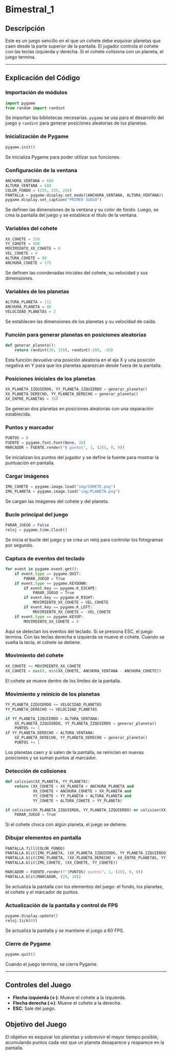 # Bimestral_1

## Descripción

Este es un juego sencillo en el que un cohete debe esquivar planetas que caen desde la parte superior de la pantalla. El jugador controla el cohete con las teclas izquierda y derecha. Si el cohete colisiona con un planeta, el juego termina.

---

## Explicación del Código

### Importación de módulos
```python
import pygame
from random import randint
```
Se importan las bibliotecas necesarias. `pygame` se usa para el desarrollo del juego y `randint` para generar posiciones aleatorias de los planetas.

### Inicialización de Pygame
```python
pygame.init()
```
Se inicializa Pygame para poder utilizar sus funciones.

### Configuración de la ventana
```python
ANCHURA_VENTANA = 600
ALTURA_VENTANA = 600
COLOR_FONDO = (255, 255, 250)
PANTALLA = pygame.display.set_mode((ANCHURA_VENTANA, ALTURA_VENTANA))
pygame.display.set_caption("PRIMER JUEGO")
```
Se definen las dimensiones de la ventana y su color de fondo. Luego, se crea la pantalla del juego y se establece el título de la ventana.

### Variables del cohete
```python
XX_COHETE = 250
YY_COHETE = 500
MOVIMIENTO_XX_COHETE = 0
VEL_COHETE = 4
ALTURA_COHETE = 88
ANCHURA_COHETE = 175
```
Se definen las coordenadas iniciales del cohete, su velocidad y sus dimensiones.

### Variables de los planetas
```python
ALTURA_PLANETA = 111
ANCHURA_PLANETA = 80
VELOCIDAD_PLANETAS = 2
```
Se establecen las dimensiones de los planetas y su velocidad de caída.

### Función para generar planetas en posiciones aleatorias
```python
def generar_planeta():
    return randint(30, 150), randint(-200, -50)
```
Esta función devuelve una posición aleatoria en el eje X y una posición negativa en Y para que los planetas aparezcan desde fuera de la pantalla.

### Posiciones iniciales de los planetas
```python
XX_PLANETA_IZQUIERDO, YY_PLANETA_IZQUIERDO = generar_planeta()
XX_PLANETA_DERECHO, YY_PLANETA_DERECHO = generar_planeta()
XX_ENTRE_PLANETAS = 350
```
Se generan dos planetas en posiciones aleatorias con una separación establecida.

### Puntos y marcador
```python
PUNTOS = 0
FUENTE = pygame.font.Font(None, 36)
MARCADOR = FUENTE.render("0 puntos", 1, (255, 0, 0))
```
Se inicializan los puntos del jugador y se define la fuente para mostrar la puntuación en pantalla.

### Cargar imágenes
```python
IMG_COHETE = pygame.image.load("img/COHETE.png")
IMG_PLANETA = pygame.image.load("img/PLANETA.png")
```
Se cargan las imágenes del cohete y del planeta.

### Bucle principal del juego
```python
PARAR_JUEGO = False
reloj = pygame.time.Clock()
```
Se inicia el bucle del juego y se crea un reloj para controlar los fotogramas por segundo.

### Captura de eventos del teclado
```python
for event in pygame.event.get():
    if event.type == pygame.QUIT:
        PARAR_JUEGO = True
    if event.type == pygame.KEYDOWN:
        if event.key == pygame.K_ESCAPE:
            PARAR_JUEGO = True
        if event.key == pygame.K_RIGHT:
            MOVIMIENTO_XX_COHETE = VEL_COHETE
        if event.key == pygame.K_LEFT:
            MOVIMIENTO_XX_COHETE = -VEL_COHETE
    if event.type == pygame.KEYUP:
        MOVIMIENTO_XX_COHETE = 0
```
Aquí se detectan los eventos del teclado. Si se presiona ESC, el juego termina. Con las teclas derecha e izquierda se mueve el cohete. Cuando se suelta la tecla, el cohete se detiene.

### Movimiento del cohete
```python
XX_COHETE += MOVIMIENTO_XX_COHETE
XX_COHETE = max(0, min(XX_COHETE, ANCHURA_VENTANA - ANCHURA_COHETE))
```
El cohete se mueve dentro de los límites de la pantalla.

### Movimiento y reinicio de los planetas
```python
YY_PLANETA_IZQUIERDO += VELOCIDAD_PLANETAS
YY_PLANETA_DERECHO += VELOCIDAD_PLANETAS

if YY_PLANETA_IZQUIERDO > ALTURA_VENTANA:
    XX_PLANETA_IZQUIERDO, YY_PLANETA_IZQUIERDO = generar_planeta()
    PUNTOS += 1
if YY_PLANETA_DERECHO > ALTURA_VENTANA:
    XX_PLANETA_DERECHO, YY_PLANETA_DERECHO = generar_planeta()
    PUNTOS += 1
```
Los planetas caen y si salen de la pantalla, se reinician en nuevas posiciones y se suman puntos al marcador.

### Detección de colisiones
```python
def colision(XX_PLANETA, YY_PLANETA):
    return (XX_COHETE < XX_PLANETA + ANCHURA_PLANETA and
            XX_COHETE + ANCHURA_COHETE > XX_PLANETA and
            YY_COHETE < YY_PLANETA + ALTURA_PLANETA and
            YY_COHETE + ALTURA_COHETE > YY_PLANETA)

if colision(XX_PLANETA_IZQUIERDO, YY_PLANETA_IZQUIERDO) or colision(XX_PLANETA_DERECHO + XX_ENTRE_PLANETAS, YY_PLANETA_DERECHO):
    PARAR_JUEGO = True
```
Si el cohete choca con algún planeta, el juego se detiene.

### Dibujar elementos en pantalla
```python
PANTALLA.fill(COLOR_FONDO)
PANTALLA.blit(IMG_PLANETA, (XX_PLANETA_IZQUIERDO, YY_PLANETA_IZQUIERDO))
PANTALLA.blit(IMG_PLANETA, (XX_PLANETA_DERECHO + XX_ENTRE_PLANETAS, YY_PLANETA_DERECHO))
PANTALLA.blit(IMG_COHETE, (XX_COHETE, YY_COHETE))

MARCADOR = FUENTE.render(f"{PUNTOS} puntos", 1, (255, 0, 0))
PANTALLA.blit(MARCADOR, (20, 20))
```
Se actualiza la pantalla con los elementos del juego: el fondo, los planetas, el cohete y el marcador de puntos.

### Actualización de la pantalla y control de FPS
```python
pygame.display.update()
reloj.tick(60)
```
Se actualiza la pantalla y se mantiene el juego a 60 FPS.

### Cierre de Pygame
```python
pygame.quit()
```
Cuando el juego termina, se cierra Pygame.

---

## Controles del Juego
- **Flecha izquierda (←)**: Mueve el cohete a la izquierda.
- **Flecha derecha (→)**: Mueve el cohete a la derecha.
- **ESC**: Sale del juego.

## Objetivo del Juego
El objetivo es esquivar los planetas y sobrevivir el mayor tiempo posible, acumulando puntos cada vez que un planeta desaparece y reaparece en la pantalla.

